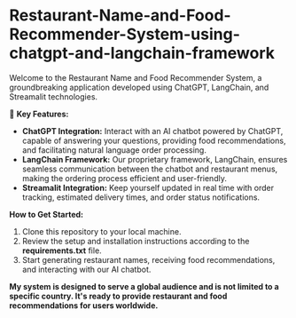 # Restaurant-Name-and-Food-Recommender-System-using-chatgpt-and-langchain-framework
Welcome to the Restaurant Name and Food Recommender System, a groundbreaking application developed using ChatGPT, LangChain, and Streamalit technologies.

🤖 **Key Features:**

* **ChatGPT Integration:** Interact with an AI chatbot powered by ChatGPT, capable of answering your questions, providing food recommendations, and facilitating natural language order processing.
* **LangChain Framework:** Our proprietary framework, LangChain, ensures seamless communication between the chatbot and restaurant menus, making the ordering process efficient and user-friendly.
* **Streamalit Integration:** Keep yourself updated in real time with order tracking, estimated delivery times, and order status notifications.

**How to Get Started:**

1. Clone this repository to your local machine.
2. Review the setup and installation instructions according to the **requirements.txt** file.
3. Start generating restaurant names, receiving food recommendations, and interacting with our AI chatbot.


**My system is designed to serve a global audience and is not limited to a specific country. It's ready to provide restaurant and food recommendations for users worldwide.**
